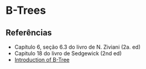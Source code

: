 # B-Trees



## Referências

+ Capítulo 6, seção 6.3 do livro de N. Ziviani (2a. ed)
+ Capitulo 18 do livro de Sedgewick (2nd ed)
+ [Introduction of B-Tree](https://www.geeksforgeeks.org/introduction-of-b-tree-2/)
